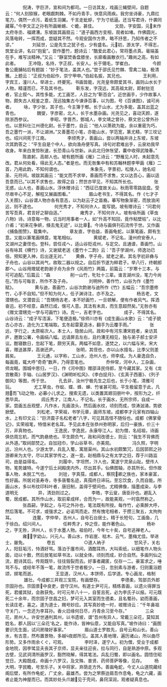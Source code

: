 <!-- { "loadSidebar": true } -->
　　　　倪涛，字巨济，宣和间为都司。一日访其友，戏画三蝇壁间，自题云：“何人刻猕猴，老眼觑荆棘。不如丹青手，快意风雨疾。我穷坐诗豪，九鼎扛笔力，偶然一点污，着纸生羽翼。千言走蚍蜉，宁为寸纸逼。还当写君诗，什袭同藏幂。”今李文正之孙有所画蜥蜴、ぐ蟾，甚佳。
　　　　文勋，字安国，元末作太府寺丞、福建漕。东坡跋其画扇云：“道子画西方变相，观者如堵。作佛圆光，风落电转，一挥而成，尝疑其不然。今观安国作方界，略不抒思，乃知传者之不谬。”
　　　　刘延世，公是先生之犹子也，少有盛名。元初，游太学，不得志，筑堂业讲，名曰“抱瓮”。尝作墨竹，题诗云：“酷爱此君心，常将墨点真。毫端虽在手，难写淡精神。”又云：“静室焚香盘膝坐，长廊看画散衣行。”趣尚之高，有如此者。
　　王冲隐，名持，字正叔，长安人。长于翎毛，学崔白。
　　
　　今颜鲁公鹿脯帖后有题跋：“妙于笔法，盖其人也。”尝于邵氏见竹棘、雪禽二轴，极清雅。上题云：“正叔为伯起作，崇宁甲申。”伯起名振，其兄也。
　　　　王利用，字宾王，潼川人。举进士，终夔宪。书画皆能，光尧皇帝颇爱其书，画则山水长于人物，精谨而已，不及其书也。
　　靳东发，字茂远，其高祖太尉，即射挞览者，官止叙ヘ。其性多能，尤工画艺，人目之为“靳百会”。近世画手，少作故事人物，颇失古人规鉴之意，茂远独集古今谏诤百事，以为图，号《百谏图》，诚可尚者。
　　咏，字少张，其子也，今主簿于郫。长于山水，尤为多能，盖其出蓝之青也。
　　　　魏燮，字彦密，北人，长于水墨杂画。光尧见之，喜动天颜，遂除浙西参议。
　　　　李昭，字晋杰，鄄城人，李文靖之曾孙，蔡文忠公曾外孙也。以恩科仕江州德化尉。长于墨竹，自云：“他人以萧疏为能，余以重密为巧，吾之墨竹一派，不让湖洲。”又善墨花小笔，亦能山水，学范宽，篆尤精，学三坟记也。绍兴间死于江南。
　　　　李颀秀才，善画山，尝以两轴并诗上东坡，东坡次其韵答之：“平生自是个中人，欲向渔舟便写真。诗句对君难出手，云泉劝我早收身。年来白发惊秋速，长恐青山与世新。从此北归休怅望，囊中收得武陵春。”
　　　　陈直躬，高邮人也。坡有题所画《雁》二诗云：“野雁见人时，未起意先改。君从何处看，得此无人态。”者是也。而无咎集中有和苏翰林题李甲画《雁》二首，乃用此韵，不知何谓也。
　　
　　　　朱象先，字景初，松陵人，驰名绍圣、元符间。坡跋其画云：“能文而不求举，善画而不求售，文以达吾心，画以适吾意而已。”以其不求售也，故得之自；然世亦罕见，不知其所长也。
　　　　张无惑，山人也，善画山水。浮休赠诗云：“西征已度故关山，秋雨零零路屈盘。受尽艰辛心不足，解程又展画图看。”
　　　　眉山老书生，不得其名。作《七才子入关图》，山谷谓人物亦各有意态，以为赵云子之苗裔。摹写物象渐密，而放浪闲远，则不逮也。
　　　　何充秀才，不知何许人，能写貌。坡有赠诗云：“问君何苦写吾真，君言好之聊自适。”
　　　　雍秀才，不知何许人。坡有咏所画《草虫八物》诗。诗意每一物，讥当时用事者一人，如“升高不知回，竟作粘壁枯”，以比介甫；“初来花争妍，倏去鬼无迹”，以比章。今诗与画俱刊石流传于世。又作画《捕鱼图赞》，载集中。
　　　　章友直，字伯益，善画龟蛇。以篆笔画，颇有生意。又能以篆笔画棋盘，笔笔相似。
　　　　黄斌老，不记名，潼州府安泰人，文湖州之妻侄也。登科，尝任戎ヘ，适山谷贬戎州，与定交。且通谱，善画竹。山谷有咏其《横竹》诗，又谢斌老送《墨竹十二韵》云：“吾子学湖州，师逸功已倍。预知更入神，后出遂无对。”
　　黄彝，字子舟，斌老之弟。其名字初非彝与子舟也，山谷以其尚气，故取二器以规之。自后折节遂为粹君子。举八行，终朝郎郡ヘ。山谷用赠斌老韵谢子舟为余作《风雨竹》两篇，前篇云：“岁寒十三本，与可可追配。”后篇云：“森
　　
　　削一山竹，牝牡十三辈。谁言湖州没，笔力今尚在。”而与可每言，所作不及子舟。
　　　　刘明仲，善作竹，山谷为作《墨竹赋》。
　　　　黄与迪，善画竹，山谷次韵谢与迪所作《竹》五幅云：“吾宗墨修竹，心手不自知。”但不知为何人，任子渊诗注，亦不及之。
　　　　杨吉老，文潜甥也。文潜尝云：“吾甥杨吉老，本不好画竹，一旦顿解，便有作者风气。挥洒奋迅，初不经意，森然已成，惬可人意。其法有未具，而生意超然矣。”无咎亦有《赠文潜甥克一学与可画竹》诗。克一，吉老字也。
　　　　成子，不得其名。山谷诗云：“成子写浯溪，下笔便造极。”徐师川亦有《成生画山水歌》云：“成子貌古心亦古，造化为工笔端取。玄冬起雷夏造冰，翻手为云覆手雨。”
　　　　张远，字行之，太原榆次人。本士人，隐居山间。政和中有河东漕宋姓者，亲访其庐，邀致公署，令画绢八幅。远请屏去左右，且约漕无相见，独与弟子郝士安评议。酣寝数日，忽起下笔，颇穷天真。两幅不如意，遂焚之，以六幅与宋。宋大喜，赠送甚厚，高谢还庐。
　　　　张明，其侄也，亦以山水擅名，比季父则差肩矣。
　　　　王元通，以字称，工山水，沧州人也，师李成。为人豪逸自负，每画竟，辄大呼“奇奇”数声，乃得意笔也。
　　　　乔仲常，河中人，工杂画，师龙眠。围城中思归，一日，作《河中图》赠邵泽民侍郎，至今藏其家。又有《龙宫散斋》手轴、《山居罗汉》、《渊明听松风》、《李白捉月》、《玄真子西塞》、《列子御风》等图，传于世。
　　孔去非，汝州宁极先生之后也，长于小笔，清雅可玩。
　　
　　尤工草虫，作蚁、蝶、蜂、蝉、竹雀甚可观。平生极留意于此，凡翘而飞动之物，必募小儿求之。搜索无遗，以类置其翅羽册叶中，按形为之，纤悉毕具。
　　　　闾丘秀才，江南人，不记名。长于画水，无所宗师，自成一家。尝画五岳观壁，凡作水，先画浪头，然后画水纹，顷刻而成，惊涛汹涌，势欲掀壁。
　　　　刘松老，字荣祖，书学元章，画师东坡。成都李才元家有四轴山水，上有印文云：“巨济震子名松老者”八字，可见其高怪不随俗也。成都《佛掌骨记》，实荣祖笔，特借米老名耳。予见此本在张恭州弥明家，后归一豪族，价三十万，非真物也。
　　　　王逸民，字逸民，永康导江人。初为僧，名绍祖，诗画俱仿周忘机，而气韵悬绝也。平生颇负气，政和间改德士，则云：“我生不背佛而从外道。”取祠部焚之。自加冠巾，学山谷草书，亦美观。
　　　　冯久照，字明远，汾州人也。少游太学，兵乱入蜀，寓居渠州。其山水初颇繁冗，后因郭熙之孙游卿来为太守，尽以其家学传之，遂一变。赵相鼎与之有太学之旧，荐于川路监司，由是益得名。
　　　　刘履中，字坦然，汴人也，寓遂宁灵泉山趾。壁传人物，笔势雄特。今遂宁后土祠殿庑内外，尽出其手。仙佛图轴，亦其所长。但作故事人物，未脱工气也。
　　刘铨，字真孺，成都人，察院卿之族也，家本豪富，性好画。所居对圣寿寺，寺多唐蜀名迹，真孺终日谛玩。至忘饮食，久而自能。所画山水，多以布纹印科叶者，唐旧制，盖得于壁间也。尤精佛像，描墨成染，与李道明无
　　
　　异，清劲则过之。
　　　　李皓，字云叟，唐臣孙也。避乱入蜀，居成都。其所作山水，取前辈成样，合而为一，故能美观，一时翕然称之。
　　　　张昌嗣，字起之，与可之外孙也，笔法既有所授。每作竹，必乘醉大呼，然后落笔。不可求，或强求之，必诟骂而走。然有愧宅相者，于攒三聚五，太拘拘耳。
　　　　连鳌，字仲举，吉州人，自号石台居士。精于长短句，工画鱼，几于徐白。绍兴间人。
　　　　任粹秀才，仲之侄，能作著色山。
　　　　杨补之，字无咎，洪州人，长于水墨人物。祖伯时，今年七十矣，自号逃禅老人。
　　　　雍，字幼山，兴元人。善山水，作岩崖、枯木、云气，墨梅尤佳。举进士，屡免。
　　
　　卷五
　　
　　　　○道人衲子
　　
　　　　甘风子，关右人，阳狂垢污，恃酒好骂。落泊于廛市间，酒酣耳热，大叫索纸，以细笔作人物头面，动以十数，然后放笔如草书法，以就全体。顷刻而成，妙合自然。多画列仙之流，题诗其后。传观既毕，往往毁裂而去。好事者藏匿，仅存一二。豪富求之，唾骂不与。或经年不落一笔，故流传于世者极少。一日，忽别素与游者，归则薰浴题颂，掷笔而逝。
　　
　　王显道，汉州人，本饼师，后学道。专心画龙，格制
　　
　　雄壮。今成都三井观三宝院，有画壁存。
　　　　李德柔，驾部员外郎宗固孙也。宗固景中良吏，尝守汉州。有道士尹可元，精练善画，以遗火得罪当死，君缓其狱，会赦获免。时可元年八十一，自誓且死，必为李氏子以报。可元既死二十余年，而宗固子世昌之妇，梦可元入其室而生德柔，且名蜀孙。幼而善画，长读庄老，喜之。遂为道士，赐号妙应。其写真妙绝一时，坡赠诗云：“千年鼻祖守关门，一念还为李耳孙。香火旧缘何日尽，丹青余习至今存。”
　　　　三朵花，房州人。许安世通判其州，以书遗坡，谓“吾州有异人，常戴三朵花，莫知其姓名，郡人因以‘三朵花’名之，能作诗，皆神仙意，又能自写真。”坡作诗曰：“画图要识先生面，试问房陵好事家。”
　　　　眉山道士罗胜先，自号云和山长。善山水，有古意，然布置景物，多越夜郎所见。盖其人善地理，遍历诸山，所以曲尽形势。又多作雨余くぐ，可观。
　　　　李时泽，遂宁人。初为僧，受业于成都金地院，因李骘显夫丧其子京师，显夫亲往迎丧，拉与同行，自是熟游中原。多观古壁，见武洞清所画罗汉，豁然晓解，得其笔法。兵乱归蜀，即以画名。圆悟住昭觉日，大殿既成，命画十六罗汉，及文殊、普贤、药师菩萨等像，见存。
　　杨大明，字民瞻，号至乐子。关中将家，弃荫走方外。善画龟蛇，今丈人山道院藏经阁后壁，有所作龟蛇，广丈余，最雄杰。尝为之罘蔡迨肩吾作息龟，龟之六藏，画者止能为神屋而已。而其妙处头爪皴见于壳间，鼻窍深润，观者疑真息也。
　　
